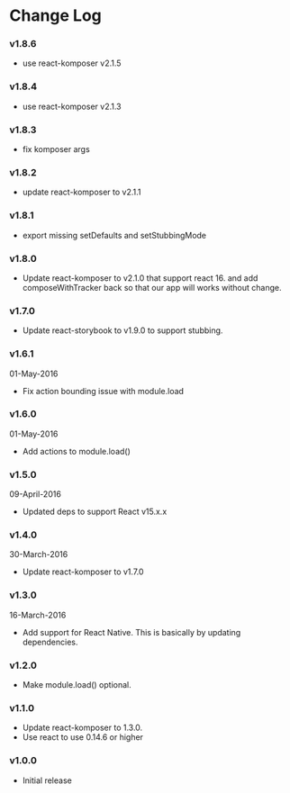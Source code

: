 # Change Log

### v1.8.6

* use react-komposer v2.1.5

### v1.8.4

* use react-komposer v2.1.3

### v1.8.3

* fix komposer args

### v1.8.2

* update react-komposer to v2.1.1

### v1.8.1

* export missing setDefaults and setStubbingMode

### v1.8.0

* Update react-komposer to v2.1.0 that support react 16.
and add composeWithTracker back so that our app will works without change.

### v1.7.0

* Update react-storybook to v1.9.0 to support stubbing.

### v1.6.1
01-May-2016

* Fix action bounding issue with module.load
### v1.6.0
01-May-2016

* Add actions to module.load()

### v1.5.0
09-April-2016

* Updated deps to support React v15.x.x

### v1.4.0
30-March-2016

* Update react-komposer to v1.7.0

### v1.3.0
16-March-2016

* Add support for React Native. This is basically by updating dependencies.

### v1.2.0
* Make module.load() optional.

### v1.1.0

* Update react-komposer to 1.3.0.
* Use react to use 0.14.6 or higher

### v1.0.0

* Initial release

